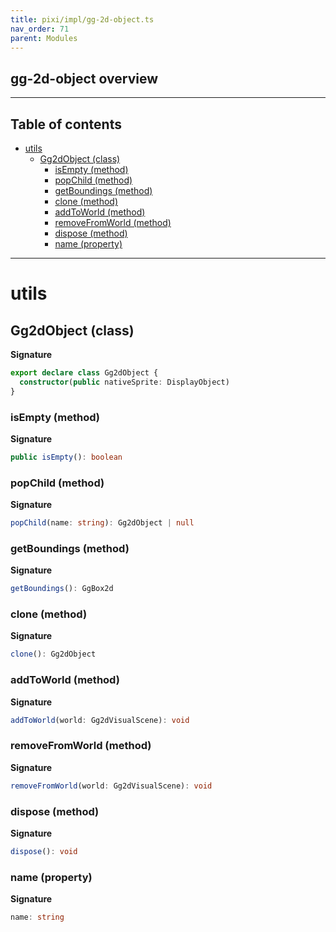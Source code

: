 ```yaml
---
title: pixi/impl/gg-2d-object.ts
nav_order: 71
parent: Modules
---
```


## gg-2d-object overview

---

<h2 class="text-delta">Table of contents</h2>

- [utils](#utils)
  - [Gg2dObject (class)](#gg2dobject-class)
    - [isEmpty (method)](#isempty-method)
    - [popChild (method)](#popchild-method)
    - [getBoundings (method)](#getboundings-method)
    - [clone (method)](#clone-method)
    - [addToWorld (method)](#addtoworld-method)
    - [removeFromWorld (method)](#removefromworld-method)
    - [dispose (method)](#dispose-method)
    - [name (property)](#name-property)

---

# utils

## Gg2dObject (class)

**Signature**

```ts
export declare class Gg2dObject {
  constructor(public nativeSprite: DisplayObject)
}
```

### isEmpty (method)

**Signature**

```ts
public isEmpty(): boolean
```

### popChild (method)

**Signature**

```ts
popChild(name: string): Gg2dObject | null
```

### getBoundings (method)

**Signature**

```ts
getBoundings(): GgBox2d
```

### clone (method)

**Signature**

```ts
clone(): Gg2dObject
```

### addToWorld (method)

**Signature**

```ts
addToWorld(world: Gg2dVisualScene): void
```

### removeFromWorld (method)

**Signature**

```ts
removeFromWorld(world: Gg2dVisualScene): void
```

### dispose (method)

**Signature**

```ts
dispose(): void
```

### name (property)

**Signature**

```ts
name: string
```

